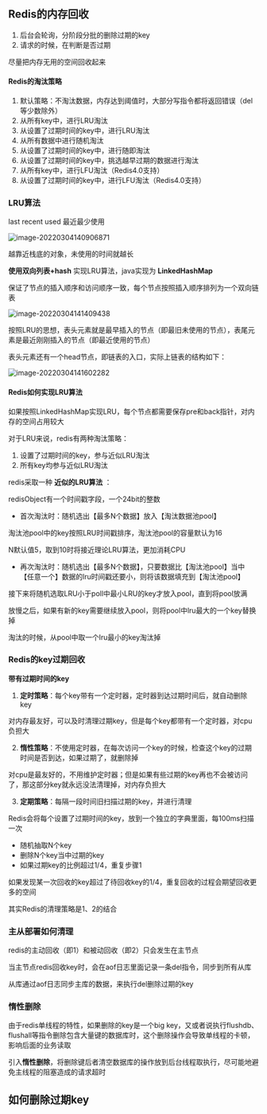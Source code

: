 

## Redis的内存回收

1. 后台会轮询，分阶段分批的删除过期的key
2. 请求的时候，在判断是否过期

尽量把内存无用的空间回收起来

#### Redis的淘汰策略

1. 默认策略：不淘汰数据，内存达到阈值时，大部分写指令都将返回错误（del等少数除外）
2. 从所有key中，进行LRU淘汰
3. 从设置了过期时间的key中，进行LRU淘汰
4. 从所有数据中进行随机淘汰
5. 从设置了过期时间的key中，进行随即淘汰
6. 从设置了过期时间的key中，挑选越早过期的数据进行淘汰
7. 从所有key中，进行LFU淘汰（Redis4.0支持）
8. 从设置了过期时间的key中，进行LFU淘汰（Redis4.0支持）



### LRU算法

last recent used 最近最少使用

![image-20220304140906871](E:\learning-note\middleware\src\main\java\redis\极客时间\pic\image-20220304140906871.png)

越靠近栈底的对象，未使用的时间就越长

**使用双向列表+hash** 实现LRU算法，java实现为 **LinkedHashMap**

保证了节点的插入顺序和访问顺序一致，每个节点按照插入顺序排列为一个双向链表

![image-20220304141409438](E:\learning-note\middleware\src\main\java\redis\极客时间\pic\image-20220304141409438.png)

按照LRU的思想，表头元素就是最早插入的节点（即最旧未使用的节点），表尾元素是最近刚刚插入的节点（即最近使用的节点）

表头元素还有一个head节点，即链表的入口，实际上链表的结构如下：

![image-20220304141602282](E:\learning-note\middleware\src\main\java\redis\极客时间\pic\image-20220304141602282.png)





#### Redis如何实现LRU算法

如果按照LinkedHashMap实现LRU，每个节点都需要保存pre和back指针，对内存的空间占用较大

对于LRU来说，redis有两种淘汰策略：

1. 设置了过期时间的key，参与近似LRU淘汰
2. 所有key均参与近似LRU淘汰

redis采取一种 **近似的LRU算法** ：

redisObject有一个时间戳字段，一个24bit的整数

* 首次淘汰时：随机选出【最多N个数据】放入【淘汰数据池pool】

淘汰池pool中的key按照LRU时间戳排序，淘汰池pool的容量默认为16

N默认值5，取到10时将接近理论LRU算法，更加消耗CPU

* 再次淘汰时：随机选出【最多N个数据】，只要数据比【淘汰池pool】当中【任意一个】数据的lru时间戳还要小，则将该数据填充到【淘汰池pool】

接下来将随机选取LRU小于poll中最小LRU的key才放入pool，直到将pool放满

放慢之后，如果有新的key需要继续放入pool，则将pool中lru最大的一个key替换掉

淘汰的时候，从pool中取一个lru最小的key淘汰掉







### Redis的key过期回收

**带有过期时间的key**

1. **定时策略**：每个key带有一个定时器，定时器到达过期时间后，就自动删除key

对内存最友好，可以及时清理过期key，但是每个key都带有一个定时器，对cpu负担大

2. **惰性策略**：不使用定时器，在每次访问一个key的时候，检查这个key的过期时间是否到达，如果过期了，就删除掉

对cpu是最友好的，不用维护定时器；但是如果有些过期的key再也不会被访问了，那这部分key就永远没法清理掉，对内存负担大

3. **定期策略**：每隔一段时间旧扫描过期的key，并进行清理

Redis会将每个设置了过期时间的key，放到一个独立的字典里面，每100ms扫描一次

* 随机抽取N个key
* 删除N个key当中过期的key
* 如果过期key的比例超过1/4，重复步骤1

如果发现某一次回收的key超过了待回收key的1/4，重复回收的过程会期望回收更多的空间

其实Redis的清理策略是1、2的结合

### 主从部署如何清理

redis的主动回收（即1）和被动回收（即2）只会发生在主节点

当主节点redis回收key时，会在aof日志里面记录一条del指令，同步到所有从库

从库通过aof日志同步主库的数据，来执行del删除过期的key



### 惰性删除

由于redis单线程的特性，如果删除的key是一个big key，又或者说执行flushdb、flushall等指令删除包含大量键的数据库时，这个删除操作会导致单线程的卡顿，影响后面的业务读取

引入**惰性删除**，将删除键后者清空数据库的操作放到后台线程取执行，尽可能地避免主线程的阻塞造成的请求超时































## 如何删除过期key



















































































































































